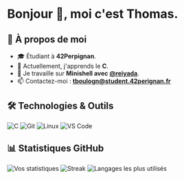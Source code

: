 # Bonjour 👋, moi c'est **Thomas**.

## 🌟 À propos de moi
- 🎓 Étudiant à **42Perpignan**.
- 🌱 Actuellement, j'apprends le **C**.
- 🔭 Je travaille sur **Minishell avec [@reiyada](https://github.com/reiyada)**.
- 📫 Contactez-moi : **tboulogn@student.42perignan.fr**

## 🛠️ Technologies & Outils
![C](https://img.shields.io/badge/C-A8B9CC?style=for-the-badge&logo=c&logoColor=white)
![Git](https://img.shields.io/badge/Git-F05032?style=for-the-badge&logo=git&logoColor=white)
![Linux](https://img.shields.io/badge/Linux-FCC624?style=for-the-badge&logo=linux&logoColor=black)
![VS Code](https://img.shields.io/badge/VSCode-007ACC?style=for-the-badge&logo=visual-studio-code&logoColor=white)

## 📊 Statistiques GitHub
![Vos statistiques](https://github-readme-stats.vercel.app/api?username=tboulogn&theme=gotham&show_icons=true&hide_border=true&count_private=true)
![Streak](https://github-readme-streak-stats.herokuapp.com/?user=tboulogn&theme=gotham&hide_border=true)
![Langages les plus utilisés](https://github-readme-stats.vercel.app/api/top-langs/?username=tboulogn&theme=gotham&show_icons=true&hide_border=true&layout=compact)
